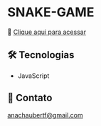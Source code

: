 # SNAKE-GAME

🔗 [Clique aqui para acessar](https://anahaubert.github.io/SNAKE-GAME/)

## 🛠️ Tecnologias

- JavaScript

## 📧 Contato 
anachaubertf@gmail.com
